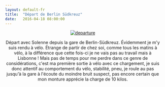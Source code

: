 ```yaml
---
layout: default-fr
title:  "Départ de Berlin Südkreuz"
date:   2016-04-18 08:00:00
---
```


<div class="container blog" align="center">
     <div class="row vcenter">
         <div class="col-sm-4">
          <a href="https://cloud.githubusercontent.com/assets/18250643/14654074/3acc72c6-067c-11e6-93f0-47da05d13b4b.jpg" target="_blank" id="home"><img src="https://cloud.githubusercontent.com/assets/18250643/14654074/3acc72c6-067c-11e6-93f0-47da05d13b4b.jpg" id="home" alt="departure"></a>
        </div>
            <p>Départ avec Solenne depuis la gare de Berlin-Südkreuz. Évidemment je m'y suis rendu à vélo. Étrange de partir de chez soi, comme tous les matins à vélo, à la différence que cette fois-ci je ne vais pas au travail mais à Lisbonne ! Mais pas de temps pour me perdre dans ce genre de considérations, c'est ma première sortie à vélo avec ce chargement, je suis donc attentif au comportement du vélo, stabilité, pneu, je roule au pas jusqu'à la gare à l'écoute du moindre bruit suspect, pas encore certain que mon monture apprécie la charge de 10 kilos.</p>
          </div>
      </div>
  



